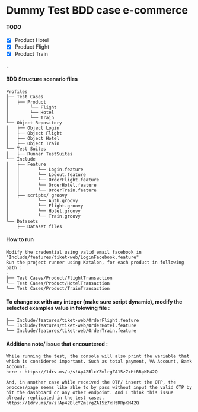 # Dummy Test BDD case e-commerce



#### TODO
- [x] Product Hotel
- [x] Product Flight
- [x] Product Train

.

#### BDD Structure scenario files
```
Profiles
├── Test Cases
│   ├── Product
│     	 └── Flight
│     	 └── Hotel
│     	 └── Train
└── Object Repository
│   ├── Object Login
│   ├── Object Flight
│   ├── Object Hotel
│   ├── Object Train
└── Test Suites
│   ├── Runner TestSuites 
└── Include
│   ├── Feature 
│   │       └── Login.feature
│   │       └── Logout.feature
│   │       └── OrderFlight.feature
│   │       └── OrderHotel.feature
│   │       └── OrderTrain.feature        
│   ├── scripts/ groovy 
│           └── Auth.groovy
│           └── Flight.groovy
│           └── Hotel.groovy
│           └── Train.groovy
└── Datasets
    ├── Dataset files
```


#### How to run
```
Modify the credential using valid email facebook in "Include/features/tiket-web/LoginFacebook.feature"
Run the project runner using Katalon, for each product in following path :
.
├── Test Cases/Product/FlightTransaction
└── Test Cases/Product/HotelTransaction
└── Test Cases/Product/TrainTransaction
```

#### To change xx with any integer (make sure script dynamic), modify the selected examples value in folowing file :
```
├── Include/features/tiket-web/OrderFlight.feature
└── Include/features/tiket-web/OrderHotel.feature
└── Include/features/tiket-web/OrderTrain.feature
```

#### Additiona note/ issue that encountered :
```
While running the test, the console will also print the variable that which is considered important. Such as total payment, VA Account, Bank Account.
here : https://1drv.ms/u/s!Ap42BlcYZmlrgZA15z7xHtRRpKM42Q

And, in another case while received the OTP/ insert the OTP, the procces/page seems like able to by pass without input the valid OTP by hit the dashboard or any other endpoint. And I think this issue already replicated in the test cases.
https://1drv.ms/u/s!Ap42BlcYZmlrgZA15z7xHtRRpKM42Q


```


